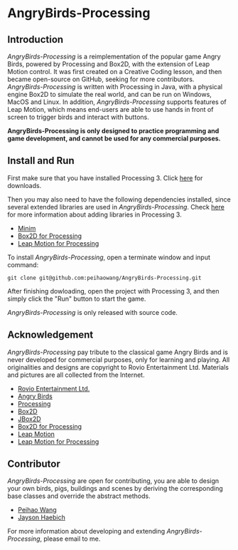 # AngryBirds-Processing

## Introduction

*AngryBirds-Processing* is a reimplementation of the popular game Angry Birds, powered by Processing and Box2D, with the extension of Leap Motion control. It was first created on a Creative Coding lesson, and then became open-source on GitHub, seeking for more contributors. *AngryBirds-Processing* is written with Processing in Java, with a physical engine Box2D to simulate the real world, and can be run on Windows, MacOS and Linux. In addition, *AngryBirds-Processing* supports features of Leap Motion, which means end-users are able to use hands in front of screen to trigger birds and interact with buttons.

**AngryBirds-Processing is only designed to practice programming and game development, and cannot be used for any commercial purposes.**

## Install and Run

First make sure that you have installed Processing 3. Click [here](https://processing.org/download/) for downloads.

Then you may also need to have the following dependencies installed, since several extended libraries are used in *AngryBirds-Processing*. Check [here](https://processing.org/reference/libraries/) for more information about adding libraries in Processing 3.

* [Minim](http://code.compartmental.net/minim/)
* [Box2D for Processing](https://github.com/shiffman/Box2D-for-Processing)
* [Leap Motion for Processing](https://github.com/nok/leap-motion-processing)

To install *AngryBirds-Processing*, open a terminate window and input command:

 ```
 git clone git@github.com:peihaowang/AngryBirds-Processing.git
 ```

 After finishing dowloading, open the project with Processing 3, and then simply click the "Run" button to start the game.

 *AngryBirds-Processing* is only released with source code.

 ## Acknowledgement

*AngryBirds-Processing* pay tribute to the classical game Angry Birds and is never developed for commercial purposes, only for learning and playing. All originalities and designs are copyright to Rovio Entertainment Ltd. Materials and pictures are all collected from the Internet.

* [Rovio Entertainment Ltd.](http://www.rovio.com)
* [Angry Birds](https://www.angrybirds.com/games/)
* [Processing](https://processing.org)
* [Box2D](http://box2d.org)
* [JBox2D](http://www.jbox2d.org)
* [Box2D for Processing](https://github.com/shiffman/Box2D-for-Processing)
* [Leap Motion](https://www.leapmotion.com)
* [Leap Motion for Processing](https://github.com/nok/leap-motion-processing)

## Contributor

*AngryBirds-Processing* are open for contributing, you are able to design your own birds, pigs, buildings and scenes by deriving the corresponding base classes and override the abstract methods.

* [Peihao Wang](https://github.com/peihaowang)
* [Jayson Haebich](http://jaysonh.com/index.htm)

For more information about developing and extending *AngryBirds-Processing*, please email to me.

